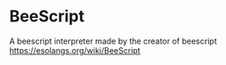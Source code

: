 # BeeScript
A beescript interpreter made by the creator of beescript
https://esolangs.org/wiki/BeeScript